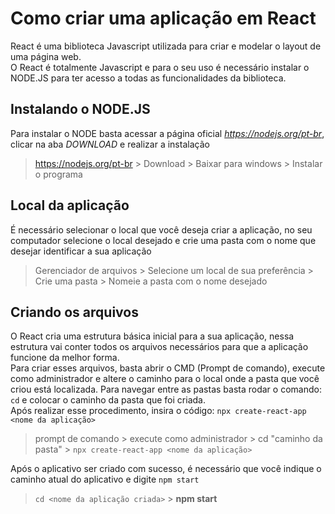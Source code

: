 # Como criar uma aplicação em React  
React é uma biblioteca Javascript utilizada para criar e modelar o layout de uma página web.  
O React é totalmente Javascript e para o seu uso é necessário instalar o NODE.JS para ter acesso a todas as funcionalidades da biblioteca.

## Instalando o NODE.JS  
Para instalar o NODE basta acessar a página oficial *https://nodejs.org/pt-br*, clicar na aba *DOWNLOAD* e realizar a instalação  
> https://nodejs.org/pt-br > Download > Baixar para windows > Instalar o programa  

## Local da aplicação  
É necessário selecionar o local que você deseja criar a aplicação, no seu computador selecione o local desejado e crie uma pasta com o nome que desejar identificar a sua aplicação  
> Gerenciador de arquivos > Selecione um local de sua preferência > Crie uma pasta > Nomeie a pasta com o nome desejado  

## Criando os arquivos  
O React cria uma estrutura básica inicial para a sua aplicação, nessa estrutura vai conter todos os arquivos necessários para que a aplicação funcione da melhor forma.  
Para criar esses arquivos, basta abrir o CMD (Prompt de comando), execute como administrador e altere o caminho para o local onde a pasta que você criou está localizada. Para navegar entre as pastas basta rodar o comando: `cd` e colocar o caminho da pasta que foi criada.  
Após realizar esse procedimento, insira o código: `npx create-react-app <nome da aplicação>`  
> prompt de comando > execute como administrador > cd "caminho da pasta"  > `npx create-react-app <nome da aplicação>`  

Após o aplicativo ser criado com sucesso, é necessário que você indique o caminho atual do aplicativo e digite `npm start`  
> `cd <nome da aplicação criada>` > **npm start**  

